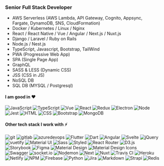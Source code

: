 ### Senior Full Stack Developer

- AWS Serverless (AWS Lambda, API Gateway, Cognito, Appsync, Fargate, DynamoDB, SNS, CloudFormation)
- Docker / Kubernetes / Linux / Nginx
- React / React Native / Vue / Angular / Next.js / Nuxt.js
- Django / Laravel / Ruby on Rails
- Node.js / Nest.js
- TypeScript, Javascript, Bootstrap, TailWind
- PWA (Progressive Web App)
- SPA (Single Page App)
- GraphQL
- SASS & LESS (Dynamic CSS)
- JSS (CSS in JS)
- NoSQL DB
- SQL DB (MYSQL / Postgresql)

#### I am good in ❤

<p>
<img alt="JavaScript" src="https://img.shields.io/badge/-JavaScript-505050?style=flat&logo=JavaScript&logoColor=F7DF1E" />
<img alt="TypeScript" src="https://img.shields.io/badge/-TypeScript-007ACC?style=flat&logo=typeScript&logoColor=white" />
<img alt="Vue" src="https://img.shields.io/badge/-Vue-4FC08D?style=flat&logo=vue.js&logoColor=white" />
<img alt="React" src="https://img.shields.io/badge/-React-61DAFB?style=flat&logo=react&logoColor=white" />
<img alt="Redux" src="https://img.shields.io/badge/-Redux-764ABC?style=flat&logo=redux&logoColor=white" />
<img alt="Electron" src="https://img.shields.io/badge/-Electron-47848F?style=flat&logo=redux&logoColor=white" />
<img alt="Node" src="https://img.shields.io/badge/-Node-339933?style=flat&logo=node.js&logoColor=white" />
<img alt="Jest" src="https://img.shields.io/badge/-Jest-C21325?style=flat&logo=jest&logoColor=white" />
<img alt="HTML" src="https://img.shields.io/badge/-HTML-E34F26?style=flat&logo=Html5&logoColor=white" />
<img alt="CSS" src="https://img.shields.io/badge/-CSS-1572B6?style=flat&logo=css3&logoColor=white" />
<img alt="Bootstrap" src="https://img.shields.io/badge/-Bootstrap-563D7C?style=flat&logo=bootstrap&logoColor=white" />
<img alt="MongoDB" src="https://img.shields.io/badge/-MongoDB-47A248?style=flat&logo=mongodb&logoColor=white" />
</p>

#### Other tech stack I work with ⚡

<p>
<img alt="git" src="https://img.shields.io/badge/-Git-F05032?style=flat&logo=git&logoColor=white" />
<img alt="gitlab" src="https://img.shields.io/badge/-Gitlab-505050?style=flat&logo=gitlab&logoColor=white" />
<img alt="azuredevops" src="https://img.shields.io/badge/-AzureDevops-0078D7?style=flat&logo=azuredevops&logoColor=white" />
<img alt="Flutter" src="https://img.shields.io/badge/-Flutter-02569B?style=flat&logo=flutter&logoColor=white" />
<img alt="Dart" src="https://img.shields.io/badge/-Dart-0175C2?style=flat&logo=dart&logoColor=white" />
<img alt="Angular" src="https://img.shields.io/badge/-Angular-DD0031?style=flat&logo=angular&logoColor=white" />
<img alt="Svelte" src="https://img.shields.io/badge/-Svelte-FF3E00?style=flat&logo=svelte&logoColor=white" />
<img alt="jQuery" src="https://img.shields.io/badge/-jQuery-0769AD?style=flat&logo=jQuery&logoColor=white" />
<img alt="vuetify" src="https://img.shields.io/badge/-Vuetify-1867C0?style=flat&logo=vuetify&logoColor=white" />
<img alt="Material UI" src="https://img.shields.io/badge/-Material UI-0081CB?style=flat&logo=material-ui&logoColor=white" />
<img alt="Sass" src="https://img.shields.io/badge/-Sass-CC6699?style=flat&logo=sass&logoColor=white" />
<img alt="Styled" src="https://img.shields.io/badge/-Styled Components-DB7093?style=flat&logo=styledcomponents&logoColor=white" />
<img alt="React Router" src="https://img.shields.io/badge/-React Router-CA4245?style=flat&logo=react-router&logoColor=white" />
<img alt="D3.js" src="https://img.shields.io/badge/-D3-F9A03C?style=flat&logo=d3.js&logoColor=white" />
<img alt="Storybook" src="https://img.shields.io/badge/-Storybook-FF4785?style=flat&logo=storybook&logoColor=white" />
<img alt="Figma" src="https://img.shields.io/badge/-Figma-F24E1E?style=flat&logo=figma&logoColor=white" />
<img alt="Material Design" src="https://img.shields.io/badge/-Material Design-757575?style=flat&logo=material-design&logoColor=white" />
<img alt="Material Design Icons" src="https://img.shields.io/badge/-Material Design Icons-2196F3?style=flat&logo=material-design-icons&logoColor=white" />
<img alt="Swagger" src="https://img.shields.io/badge/-Swagger-85EA2D?style=flat&logo=swagger&logoColor=white" />
<img alt="socket.io" src="https://img.shields.io/badge/-Socket.io-010101?style=flat&logo=socket.io&logoColor=white" />
<img alt="Nodemon" src="https://img.shields.io/badge/-Nodemon-76D04B?style=flat&logo=nodemon&logoColor=white" />
<img alt="Next" src="https://img.shields.io/badge/-Next-000000?style=flat&logo=Next.js&logoColor=white" />
<img alt="Nuxt" src="https://img.shields.io/badge/-Nuxt-00C58E?style=flat&logo=Nuxt.js&logoColor=white" />
<img alt="Travis CI" src="https://img.shields.io/badge/-Travis CI-3EAAAF?style=flat&logo=Travis-CI&logoColor=white" />
<img alt="Heroku" src="https://img.shields.io/badge/-Heroku-430098?style=flat&logo=heroku&logoColor=white" />
<img alt="Netlify" src="https://img.shields.io/badge/-Netlify-00C7B7?style=flat&logo=netlify&logoColor=white" />
<img alt="NPM" src="https://img.shields.io/badge/-NPM-CB3837?style=flat&logo=npm&logoColor=white" />
<img alt="Firebase" src="https://img.shields.io/badge/-Firebase-FFCA28?style=flat&logo=firebase&logoColor=white" />
<img alt="Python" src="https://img.shields.io/badge/-Python-3776AB?style=flat&logo=python&logoColor=white" />
<img alt="Jira" src="https://img.shields.io/badge/-Jira-0052CC?style=flat&logo=jira&logoColor=white" />
<img alt="Markdown" src="https://img.shields.io/badge/-Markdown-000000?style=flat&logo=Markdown&logoColor=white" />
<img alt="Strapi" src="https://img.shields.io/badge/-Strapi-2E7EEA?style=flat&logo=Strapi&logoColor=white" />
<img alt="Redis" src="https://img.shields.io/badge/-Redis-DC382D?style=flat&logo=Redis&logoColor=white" />
</p>

